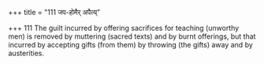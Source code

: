 +++
title = "111 जप-होमैर् अपैत्य्"

+++
111	The guilt incurred by offering sacrifices for teaching (unworthy men) is removed by muttering (sacred texts) and by burnt offerings, but that incurred by accepting gifts (from them) by throwing (the gifts) away and by austerities.